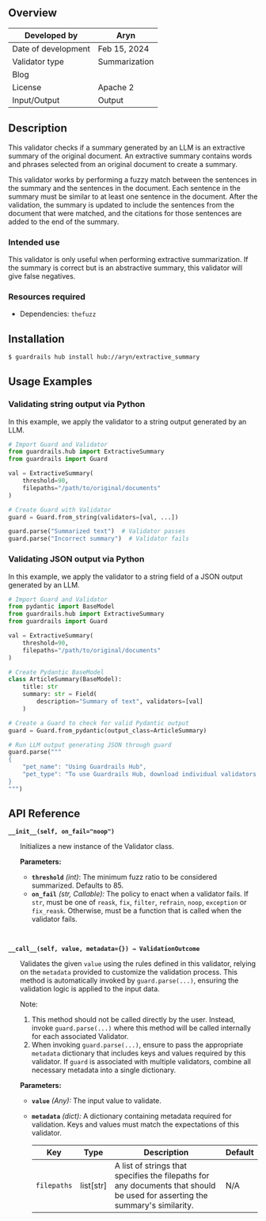 
## Overview

| Developed by | Aryn |
| --- | --- |
| Date of development | Feb 15, 2024 |
| Validator type | Summarization |
| Blog |  |
| License | Apache 2 |
| Input/Output | Output |

## Description

This validator checks if a summary generated by an LLM is an extractive summary of the original document. An extractive summary contains words and phrases selected from an original document to create a summary.

This validator works by performing a fuzzy match between the sentences in the summary and the sentences in the document. Each sentence in the summary must be similar to at least one sentence in the document. After the validation, the summary is updated to include the sentences from the document that were matched, and the citations for those sentences are added to the end of the summary.

### Intended use

This validator is only useful when performing extractive summarization. If the summary is correct but is an abstractive summary, this validator will give false negatives.

### Resources required

- Dependencies: `thefuzz`

## Installation

```bash
$ guardrails hub install hub://aryn/extractive_summary
```

## Usage Examples

### Validating string output via Python

In this example, we apply the validator to a string output generated by an LLM.

```python
# Import Guard and Validator
from guardrails.hub import ExtractiveSummary
from guardrails import Guard

val = ExtractiveSummary(
    threshold=90,
    filepaths="/path/to/original/documents"
)

# Create Guard with Validator
guard = Guard.from_string(validators=[val, ...])

guard.parse("Summarized text")  # Validator passes
guard.parse("Incorrect summary")  # Validator fails
```

### Validating JSON output via Python

In this example, we apply the validator to a string field of a JSON output generated by an LLM.

```python
# Import Guard and Validator
from pydantic import BaseModel
from guardrails.hub import ExtractiveSummary
from guardrails import Guard

val = ExtractiveSummary(
    threshold=90,
    filepaths="/path/to/original/documents"
)

# Create Pydantic BaseModel
class ArticleSummary(BaseModel):
    title: str
    summary: str = Field(
        description="Summary of text", validators=[val]
    )

# Create a Guard to check for valid Pydantic output
guard = Guard.from_pydantic(output_class=ArticleSummary)

# Run LLM output generating JSON through guard
guard.parse("""
{
    "pet_name": "Using Guardrails Hub",
    "pet_type": "To use Guardrails Hub, download individual validators using the CLI and compose them together into guards."
}
""")
```

## API Reference

**`__init__(self, on_fail="noop")`**
<ul>

Initializes a new instance of the Validator class.

**Parameters:**

- **`threshold`** _(int)_: The minimum fuzz ratio to be considered summarized.  Defaults to 85.
- **`on_fail`** *(str, Callable):* The policy to enact when a validator fails. If `str`, must be one of `reask`, `fix`, `filter`, `refrain`, `noop`, `exception` or `fix_reask`. Otherwise, must be a function that is called when the validator fails.

</ul>

<br>

**`__call__(self, value, metadata={}) → ValidationOutcome`**

<ul>

Validates the given `value` using the rules defined in this validator, relying on the `metadata` provided to customize the validation process. This method is automatically invoked by `guard.parse(...)`, ensuring the validation logic is applied to the input data.

Note:

1. This method should not be called directly by the user. Instead, invoke `guard.parse(...)` where this method will be called internally for each associated Validator.
2. When invoking `guard.parse(...)`, ensure to pass the appropriate `metadata` dictionary that includes keys and values required by this validator. If `guard` is associated with multiple validators, combine all necessary metadata into a single dictionary.

**Parameters:**

- **`value`** *(Any):* The input value to validate.
- **`metadata`** *(dict):* A dictionary containing metadata required for validation. Keys and values must match the expectations of this validator.
    
    
    | Key | Type | Description | Default |
    | --- | --- | --- | --- |
    | `filepaths` | list[str] | A list of strings that specifies the filepaths for any documents that should be used for asserting the summary's similarity. | N/A |

</ul>
